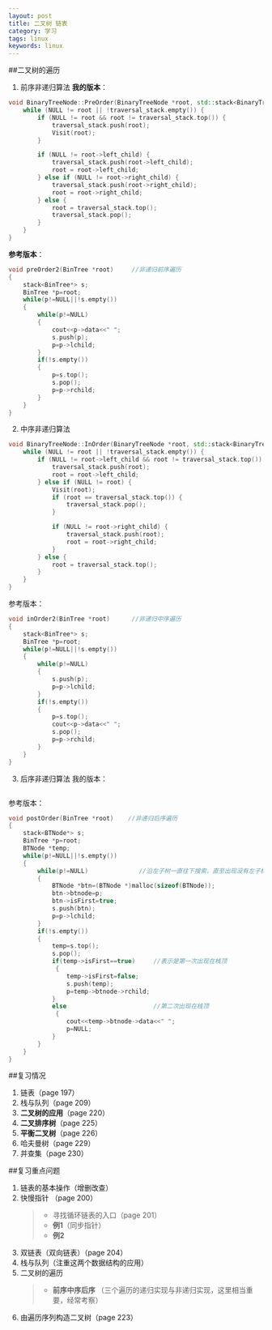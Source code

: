 ```yaml
---
layout: post
title: 二叉树 链表
category: 学习
tags: linux
keywords: linux
---
```


##二叉树的遍历
1.  前序非递归算法
**我的版本**：

```c++
void BinaryTreeNode::PreOrder(BinaryTreeNode *root, std::stack<BinaryTreeNode*> &traversal_stack) {
	while (NULL != root || !traversal_stack.empty()) {
		if (NULL != root && root != traversal_stack.top()) {
			traversal_stack.push(root);
			Visit(root);
		}

		if (NULL != root->left_child) {
			traversal_stack.push(root->left_child);
			root = root->left_child;
		} else if (NULL != root->right_child) {
			traversal_stack.push(root->right_child);
			root = root->right_child;
		} else {
			root = traversal_stack.top();
			traversal_stack.pop();
		}
	}
}
```

**参考版本**：

```c++
void preOrder2(BinTree *root)     //非递归前序遍历 
{
    stack<BinTree*> s;
    BinTree *p=root;
    while(p!=NULL||!s.empty())
    {
        while(p!=NULL)
        {
            cout<<p->data<<" ";
            s.push(p);
            p=p->lchild;
        }
        if(!s.empty())
        {
            p=s.top();
            s.pop();
            p=p->rchild;
        }
    }
}
```

2.  中序非递归算法

```c++
void BinaryTreeNode::InOrder(BinaryTreeNode *root, std::stack<BinaryTreeNode*> &traversal_stack) {
	while (NULL != root || !traversal_stack.empty()) {
		if (NULL != root->left_child && root != traversal_stack.top()) {
			traversal_stack.push(root);
			root = root->left_child;
		} else if (NULL != root) {
			Visit(root);
			if (root == traversal_stack.top()) {
				traversal_stack.pop();
			}

			if (NULL != root->right_child) {
				traversal_stack.push(root);
				root = root->right_child;
			}
		} else {
			root = traversal_stack.top();
		}
	}
}
```

参考版本：

```c++
void inOrder2(BinTree *root)      //非递归中序遍历
{
    stack<BinTree*> s;
    BinTree *p=root;
    while(p!=NULL||!s.empty())
    {
        while(p!=NULL)
        {
            s.push(p);
            p=p->lchild;
        }
        if(!s.empty())
        {
            p=s.top();
            cout<<p->data<<" ";
            s.pop();
            p=p->rchild;
        }
    }    
} 
```

3.  后序非递归算法
我的版本：

```c++

```

参考版本：

```c++
void postOrder(BinTree *root)    //非递归后序遍历
{
    stack<BTNode*> s;
    BinTree *p=root;
    BTNode *temp;
    while(p!=NULL||!s.empty())
    {
        while(p!=NULL)              //沿左子树一直往下搜索，直至出现没有左子树的结点 
        {
            BTNode *btn=(BTNode *)malloc(sizeof(BTNode));
            btn->btnode=p;
            btn->isFirst=true;
            s.push(btn);
            p=p->lchild;
        }
        if(!s.empty())
        {
            temp=s.top();
            s.pop();
            if(temp->isFirst==true)     //表示是第一次出现在栈顶 
             {
                temp->isFirst=false;
                s.push(temp);
                p=temp->btnode->rchild;    
            }
            else                        //第二次出现在栈顶 
             {
                cout<<temp->btnode->data<<" ";
                p=NULL;
            }
        }
    }    
} 
```

##复习情况
1.  链表（page 197）
2.  栈与队列（page 209）
3.  **二叉树的应用**（page 220）
4.  **二叉排序树**（page 225）
5.  **平衡二叉树**（page 226）
6.  哈夫曼树（page 229）
7.  并查集（page 230）


##复习重点问题
1.  链表的基本操作（增删改查）
2.  快慢指针 （page 200）
    >* 寻找循环链表的入口（page 201）
    >* **例1**（同步指针）
    >* **例2**
3.  双链表（双向链表）（page 204）
4.  栈与队列（注重这两个数据结构的应用）
5.  二叉树的遍历
    >* **前序中序后序** （三个遍历的递归实现与非递归实现，这里相当重要，经常考察）
6.  由遍历序列构造二叉树（page 223）

